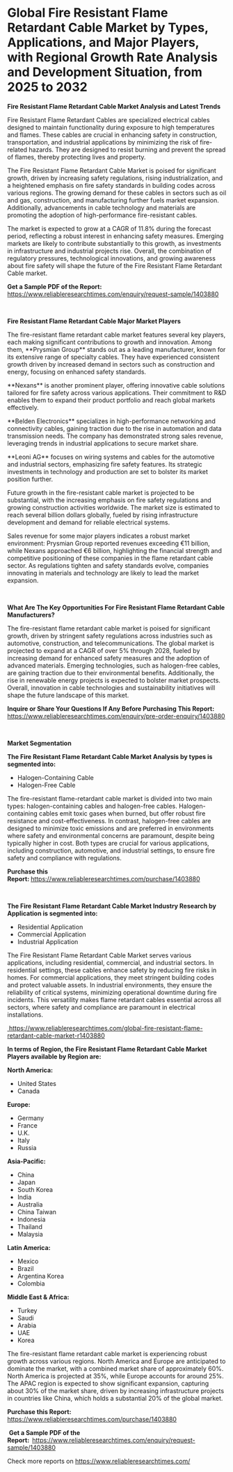 <p><h1>Global Fire Resistant Flame Retardant Cable Market by Types, Applications, and Major Players, with Regional Growth Rate Analysis and Development Situation, from 2025 to 2032</h1></p><p><strong>Fire Resistant Flame Retardant Cable Market Analysis and Latest Trends</strong></p>
<p><p>Fire Resistant Flame Retardant Cables are specialized electrical cables designed to maintain functionality during exposure to high temperatures and flames. These cables are crucial in enhancing safety in construction, transportation, and industrial applications by minimizing the risk of fire-related hazards. They are designed to resist burning and prevent the spread of flames, thereby protecting lives and property.</p><p>The Fire Resistant Flame Retardant Cable Market is poised for significant growth, driven by increasing safety regulations, rising industrialization, and a heightened emphasis on fire safety standards in building codes across various regions. The growing demand for these cables in sectors such as oil and gas, construction, and manufacturing further fuels market expansion. Additionally, advancements in cable technology and materials are promoting the adoption of high-performance fire-resistant cables.</p><p>The market is expected to grow at a CAGR of 11.8% during the forecast period, reflecting a robust interest in enhancing safety measures. Emerging markets are likely to contribute substantially to this growth, as investments in infrastructure and industrial projects rise. Overall, the combination of regulatory pressures, technological innovations, and growing awareness about fire safety will shape the future of the Fire Resistant Flame Retardant Cable market.</p></p>
<p><strong>Get a Sample PDF of the Report:&nbsp;</strong> <a href="https://www.reliableresearchtimes.com/enquiry/request-sample/1403880?utm_campaign=3518&utm_medium=2&utm_source=Github&utm_content=ia&utm_term=28032025&utm_id=fire-resistant-flame-retardant-cable">https://www.reliableresearchtimes.com/enquiry/request-sample/1403880</a></p>
<p>&nbsp;</p>
<p><strong>Fire Resistant Flame Retardant Cable Major Market Players</strong></p>
<p><p>The fire-resistant flame retardant cable market features several key players, each making significant contributions to growth and innovation. Among them, **Prysmian Group** stands out as a leading manufacturer, known for its extensive range of specialty cables. They have experienced consistent growth driven by increased demand in sectors such as construction and energy, focusing on enhanced safety standards.</p><p>**Nexans** is another prominent player, offering innovative cable solutions tailored for fire safety across various applications. Their commitment to R&D enables them to expand their product portfolio and reach global markets effectively.</p><p>**Belden Electronics** specializes in high-performance networking and connectivity cables, gaining traction due to the rise in automation and data transmission needs. The company has demonstrated strong sales revenue, leveraging trends in industrial applications to secure market share.</p><p>**Leoni AG** focuses on wiring systems and cables for the automotive and industrial sectors, emphasizing fire safety features. Its strategic investments in technology and production are set to bolster its market position further.</p><p>Future growth in the fire-resistant cable market is projected to be substantial, with the increasing emphasis on fire safety regulations and growing construction activities worldwide. The market size is estimated to reach several billion dollars globally, fueled by rising infrastructure development and demand for reliable electrical systems.</p><p>Sales revenue for some major players indicates a robust market environment: Prysmian Group reported revenues exceeding €11 billion, while Nexans approached €6 billion, highlighting the financial strength and competitive positioning of these companies in the flame retardant cable sector. As regulations tighten and safety standards evolve, companies innovating in materials and technology are likely to lead the market expansion.</p></p>
<p>&nbsp;</p>
<p><strong>What Are The Key Opportunities For Fire Resistant Flame Retardant Cable Manufacturers?</strong></p>
<p><p>The fire-resistant flame retardant cable market is poised for significant growth, driven by stringent safety regulations across industries such as automotive, construction, and telecommunications. The global market is projected to expand at a CAGR of over 5% through 2028, fueled by increasing demand for enhanced safety measures and the adoption of advanced materials. Emerging technologies, such as halogen-free cables, are gaining traction due to their environmental benefits. Additionally, the rise in renewable energy projects is expected to bolster market prospects. Overall, innovation in cable technologies and sustainability initiatives will shape the future landscape of this market.</p></p>
<p><strong>Inquire or Share Your Questions If Any Before Purchasing This Report:</strong> <a href="https://www.reliableresearchtimes.com/enquiry/pre-order-enquiry/1403880?utm_campaign=3518&utm_medium=2&utm_source=Github&utm_content=ia&utm_term=28032025&utm_id=fire-resistant-flame-retardant-cable">https://www.reliableresearchtimes.com/enquiry/pre-order-enquiry/1403880</a></p>
<p>&nbsp;</p>
<p><strong>Market Segmentation</strong></p>
<p><strong>The Fire Resistant Flame Retardant Cable Market Analysis by types is segmented into:</strong></p>
<p><ul><li>Halogen-Containing Cable</li><li>Halogen-Free Cable</li></ul></p>
<p><p>The fire-resistant flame-retardant cable market is divided into two main types: halogen-containing cables and halogen-free cables. Halogen-containing cables emit toxic gases when burned, but offer robust fire resistance and cost-effectiveness. In contrast, halogen-free cables are designed to minimize toxic emissions and are preferred in environments where safety and environmental concerns are paramount, despite being typically higher in cost. Both types are crucial for various applications, including construction, automotive, and industrial settings, to ensure fire safety and compliance with regulations.</p></p>
<p><strong>Purchase this Report:&nbsp;</strong><a href="https://www.reliableresearchtimes.com/purchase/1403880?utm_campaign=3518&utm_medium=2&utm_source=Github&utm_content=ia&utm_term=28032025&utm_id=fire-resistant-flame-retardant-cable">https://www.reliableresearchtimes.com/purchase/1403880</a></p>
<p>&nbsp;</p>
<p><strong>The Fire Resistant Flame Retardant Cable Market Industry Research by Application is segmented into:</strong></p>
<p><ul><li>Residential Application</li><li>Commercial Application</li><li>Industrial Application</li></ul></p>
<p><p>The Fire Resistant Flame Retardant Cable Market serves various applications, including residential, commercial, and industrial sectors. In residential settings, these cables enhance safety by reducing fire risks in homes. For commercial applications, they meet stringent building codes and protect valuable assets. In industrial environments, they ensure the reliability of critical systems, minimizing operational downtime during fire incidents. This versatility makes flame retardant cables essential across all sectors, where safety and compliance are paramount in electrical installations.</p></p>
<p><a href="https://www.reliableresearchtimes.com/global-fire-resistant-flame-retardant-cable-market-r1403880?utm_campaign=3518&utm_medium=2&utm_source=Github&utm_content=ia&utm_term=28032025&utm_id=fire-resistant-flame-retardant-cable">&nbsp;https://www.reliableresearchtimes.com/global-fire-resistant-flame-retardant-cable-market-r1403880</a></p>
<p><strong>In terms of Region, the Fire Resistant Flame Retardant Cable Market Players available by Region are:</strong></p>
<p>
    <p> <strong> North America: </strong>
        <ul>
            <li>United States</li>
            <li>Canada</li>
        </ul>
        </p> 
    <p> <strong> Europe: </strong>
        <ul>
            <li>Germany</li>
            <li>France</li>
            <li>U.K.</li>
            <li>Italy</li>
            <li>Russia</li>
        </ul>
        </p> 
    <p> <strong> Asia-Pacific: </strong>
        <ul>
            <li>China</li>
            <li>Japan</li>
            <li>South Korea</li>
            <li>India</li>
            <li>Australia</li>
            <li>China Taiwan</li>
            <li>Indonesia</li>
            <li>Thailand</li>
            <li>Malaysia</li>
        </ul>
        </p> 
    <p> <strong> Latin America: </strong>
        <ul>
            <li>Mexico</li>
            <li>Brazil</li>
            <li>Argentina Korea</li>
            <li>Colombia</li>
        </ul>
        </p> 
    <p> <strong> Middle East & Africa: </strong>
        <ul>
            <li>Turkey</li>
            <li>Saudi</li>
            <li>Arabia</li>
            <li>UAE</li>
            <li>Korea</li>
        </ul>
    </p>
    </p>
<p><p>The fire-resistant flame retardant cable market is experiencing robust growth across various regions. North America and Europe are anticipated to dominate the market, with a combined market share of approximately 60%. North America is projected at 35%, while Europe accounts for around 25%. The APAC region is expected to show significant expansion, capturing about 30% of the market share, driven by increasing infrastructure projects in countries like China, which holds a substantial 20% of the global market.</p></p>
<p><strong>Purchase this Report: </strong><a href="https://www.reliableresearchtimes.com/purchase/1403880?utm_campaign=3518&utm_medium=2&utm_source=Github&utm_content=ia&utm_term=28032025&utm_id=fire-resistant-flame-retardant-cable">https://www.reliableresearchtimes.com/purchase/1403880</a></p>
<p>&nbsp;<strong>Get a Sample PDF of the Report:&nbsp;&nbsp;</strong><a href="https://www.reliableresearchtimes.com/enquiry/request-sample/1403880?utm_campaign=3518&utm_medium=2&utm_source=Github&utm_content=ia&utm_term=28032025&utm_id=fire-resistant-flame-retardant-cable">https://www.reliableresearchtimes.com/enquiry/request-sample/1403880</a></p>
<p><strong></strong></p>
<p>Check more reports on <a href="https://www.reliableresearchtimes.com/?utm_campaign=3518&utm_medium=2&utm_source=Github&utm_content=ia&utm_term=28032025&utm_id=fire-resistant-flame-retardant-cable">https://www.reliableresearchtimes.com/</a></p>